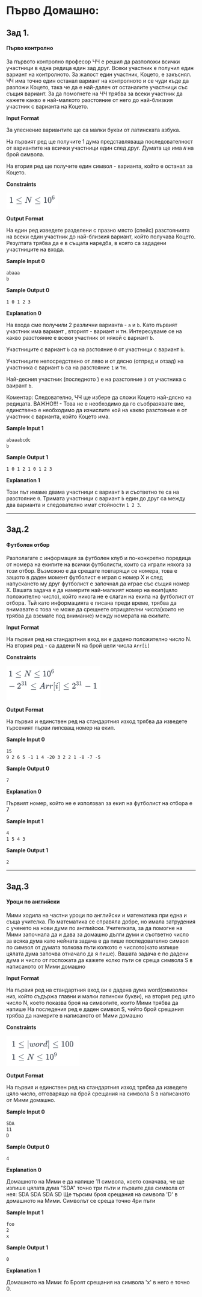 # Първо Домашно:

## Зад 1.

#### **Първо контролно**

За първото контролно професор ЧЧ е решил да разположи всички участници в една редица един зад друг. Всеки участник е получил един вариант на контролното. За жалост един участник, Коцето, е закъснял. ЧЧ има точно един останал вариант на контролното и се чуди къде да разпожи Коцето, така че да е най-далеч от останалите участници със същия вариант. За да помогнете на ЧЧ трябва за всеки участник да кажете какво е най-малкото разстояние от него до най-близкия участник с варианта на Коцето.

**Input Format**

За улеснение вариантите ще са малки букви от латинската азбука.

На първият ред ще получите 1 дума представляваща последователност от вариантите на всички участници един след друг. Думата ще има *`N`* на брой символа.

На втория ред ще получите един символ - варианта, който е останал за Коцето.

**Constraints**

![Formula1](images/Formula1.png)

**Output Format**

На един ред изведете разделени с празно място (спейс) разстоянията на всеки един участник до най-близкия вариант, който получава Коцето. Резултата трябва да е в същата наредба, в която са зададени участниците на входа.

**Sample Input 0**

```
abaaa
b
```

**Sample Output 0**

```
1 0 1 2 3
```

**Explanation 0**

На входа сме получили 2 различни варианта - `a` и `b`. Като първият участник има вариант , вторият - вариант  и тн. Интересуваме се на какво разстояние е всеки участник от някой с вариант `b`.

Участниците с вариант `b` са на рзстояние `0` от участници с вариант `b`.

Участниците непосредствено от ляво и от дясно (отпред и отзад) на участника с вариант `b` са на разстояние `1` и тн.

Най-десния участник (последното ) е на разстояние `3` от участника с ваирант `b`.

Коментар: Следователно, ЧЧ ще избере да сложи Коцето най-дясно на редицата. ВАЖНО!!! - Това не е необходимо да го съобразявате вие, единствено е необходимо да изчислите кой на какво разстояние е от участник с варианта, който Коцето има.

**Sample Input 1**
```
abaaabcdc
b
```
**Sample Output 1**
```
1 0 1 2 1 0 1 2 3
```
**Explanation 1**

Този път имаме двама участници с вариант `b` и съответно те са на разстояние `0`. Тримата участници с вариант `b` един до друг са между два варианта  и следователно имат стойности `1 2 3`.


-----------------------

## Зад.2

#### **Футболен отбор**

Разполагате с информация за футболен клуб и по-конкретно поредица от номера на екипите на всички футболисти, които са играли някога за този отбор. Възможно е да срещате повтарящи се номера, това е защото в даден момент футболист е играл с номер Х и след напускането му друг футболист е започнал да играе със същия номер Х. Вашата задача е да намерите най-малкият номер на екип(цяло положително число), който никога не е слаган на екипа на футболист от отбора. Тъй като информацията е писана преди време, трябва да внимавате с това че може да срещнете отрицателни числа(които не трябва да вземате под внимание) между номерата на екипите.

**Input Format**

На първия ред на стандартния вход ви е дадено положително число N. На втория ред - са дадени N на брой цели числа `Arr[i]`

**Constraints**

![Formula2](images/Formula2.png)

**Output Format**

На първия и единствен ред на стандартния изход трябва да изведете търсеният първи липсващ номер на екип.

**Sample Input 0**

```
15
9 2 6 5 -1 1 4 -20 3 2 2 1 -8 -7 -5
```

**Sample Output 0**
```
7
```
**Explanation 0**

Първият номер, който не е използваn за екип на футболист на отбора е 7

**Sample Input 1**

```
4
1 5 4 3
```

**Sample Output 1**

```
2
```

------------

## Зад.3

#### **Уроци по английски**

Мими ходила на частни уроци по английски и математика при една и съща учителка. По математика се справяла добре, но имала затрудения с ученето на нови думи по английски. Учителката, за да помогне на Мими започнала да и дава за домашно дълги думи и съответно число за всяка дума като нейната задача е да пише последователно символ по символ от думата толкова пъти колкото е числото(като изпише цялата дума започва отначало да я пише). Вашата задача е по дадени дума и число от госпожата да кажете колко пъти се среща символа S в написаното от Мими домашно

**Input Format**

На първия ред на стандартния вход ви е дадена дума word(символен низ, който съдържа главни и малки латински букви), на втория ред цяло число N, което показва броя на символите, които Мими трябва да напише На последения ред е даден символ S, чийто брой срещания трябва да намерите в написаното от Мими домашно

**Constraints**

![Formula3](images/Formula3.png)

**Output Format**

На първия и единствен ред на стандартния изход трябва да изведете цяло число, отговарящо на брой срещания на символа S в написаното от Мими домашно.

**Sample Input 0**

```
SDA
11
D
```

**Sample Output 0**

```
4
```


**Explanation 0**

Домашното на Мими е да напише 11 символа, което означава, че ще изпише цялата дума "SDA" точно три пъти и първите два символа от нея: SDA SDA SDA SD Ще търсим броя срещания на символа 'D' в домашното на Мими. Символът се среща точно 4ри пъти

**Sample Input 1**

```
foo
2
x
```

**Sample Output 1**

```
0
```

**Explanation 1**

Домашното на Мими: fo Броят срещания на символа 'x' в него е точно 0.
